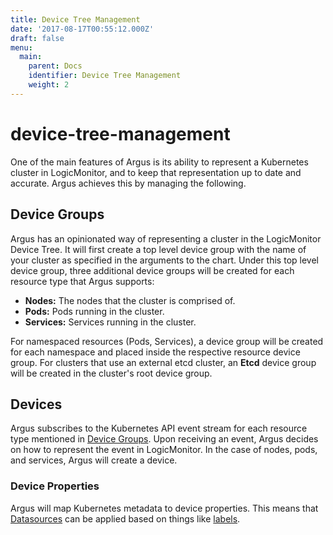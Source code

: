 ```yaml
---
title: Device Tree Management
date: '2017-08-17T00:55:12.000Z'
draft: false
menu:
  main:
    parent: Docs
    identifier: Device Tree Management
    weight: 2
---
```


# device-tree-management

One of the main features of Argus is its ability to represent a Kubernetes cluster in LogicMonitor, and to keep that representation up to date and accurate. Argus achieves this by managing the following.

## Device Groups

Argus has an opinionated way of representing a cluster in the LogicMonitor Device Tree. It will first create a top level device group with the name of your cluster as specified in the arguments to the chart. Under this top level device group, three additional device groups will be created for each resource type that Argus supports:

* **Nodes:** The nodes that the cluster is comprised of.
* **Pods:** Pods running in the cluster.
* **Services:** Services running in the cluster.

For namespaced resources \(Pods, Services\), a device group will be created for each namespace and placed inside the respective resource device group. For clusters that use an external etcd cluster, an **Etcd** device group will be created in the cluster's root device group.

## Devices

Argus subscribes to the Kubernetes API event stream for each resource type mentioned in [Device Groups](device-tree-management.md#device-groups). Upon receiving an event, Argus decides on how to represent the event in LogicMonitor. In the case of nodes, pods, and services, Argus will create a device.

### Device Properties

Argus will map Kubernetes metadata to device properties. This means that [Datasources](https://www.logicmonitor.com/support/datasources/) can be applied based on things like [labels](https://kubernetes.io/docs/concepts/overview/working-with-objects/labels/).

